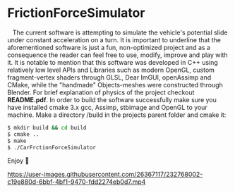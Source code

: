 # FrictionForceSimulator
&nbsp;&nbsp;&nbsp;The current software is attempting to simulate the vehicle's potential slide under constant acceleration on a turn. It is important to underline that the aforementioned software is just a fun, non-optimized project and as a consequence the reader can feel free to use, modify, improve and play with it. It is notable to mention that this software was developed in C++ using relatively low level APIs and Libraries such as modern OpenGL, custom fragment-vertex shaders through GLSL, Dear ImGUI, openAssimp and CMake, while the "handmade" Objects-meshes were constructed through Blender. For brief explanation of physics of the project checkout **README.pdf**.
In order to build the software successfully make sure you have installed cmake 3.x gcc, Assimp, stbimage and OpenGL to your machine. Make a directory /build in the projects parent folder and cmake it:
  
```bash
$ mkdir build && cd build   
$ cmake ..  
$ make  
$ ./CarFrctionForceSimulator  
```

Enjoy :smiling_face_with_three_hearts:


https://user-images.githubusercontent.com/26367117/232768002-c19e880d-6bbf-4bf1-9470-fdd2274eb0d7.mp4

